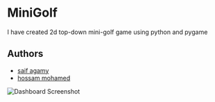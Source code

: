 
# MiniGolf 

I have created 2d top-down mini-golf game using python and pygame  


## Authors

- [saif agamy](https://github.com/saif-agamy)
- [hossam mohamed](https://github.com/Hossam-MHMAD)

![Dashboard Screenshot](assets/images/dashboard.png)
